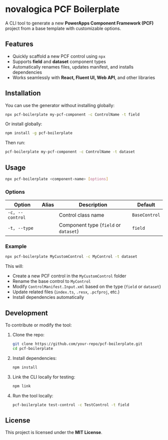 # novalogica PCF Boilerplate

A CLI tool to generate a new **PowerApps Component Framework (PCF)** project from a base template with customizable options.

## Features

- Quickly scaffold a new PCF control using `npx`
- Supports **field** and **dataset** component types
- Automatically renames files, updates manifest, and installs dependencies
- Works seamlessly with **React, Fluent UI, Web API**, and other libraries

## Installation

You can use the generator without installing globally:

```sh
npx pcf-boilerplate my-pcf-component -c ControlName -t field
```

Or install globally:

```sh
npm install -g pcf-boilerplate
```

Then run:

```sh
pcf-boilerplate my-pcf-component -c ControlName -t dataset
```

## Usage

```sh
npx pcf-boilerplate <component-name> [options]
```

### Options

| Option             | Alias | Description                                          | Default     |
|--------------------|-------|------------------------------------------------------|-------------|
| `-c, --control`   |       | Control class name                                  | `BaseControl` |
| `-t, --type`      |       | Component type (`field` or `dataset`)               | `field`     |

### Example

```sh
npx pcf-boilerplate MyCustomControl -c MyControl -t dataset
```

This will:
- Create a new PCF control in the `MyCustomControl` folder
- Rename the base control to `MyControl`
- Modify `ControlManifest.Input.xml` based on the type (`field` or `dataset`)
- Update related files (`index.ts`, `.resx`, `.pcfproj`, etc.)
- Install dependencies automatically

## Development

To contribute or modify the tool:

1. Clone the repo:
   ```sh
   git clone https://github.com/your-repo/pcf-boilerplate.git
   cd pcf-boilerplate
   ```

2. Install dependencies:
   ```sh
   npm install
   ```

3. Link the CLI locally for testing:
   ```sh
   npm link
   ```

4. Run the tool locally:
   ```sh
   pcf-boilerplate test-control -c TestControl -t field
   ```

## License

This project is licensed under the **MIT License**.